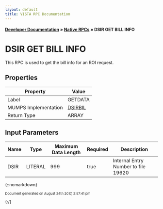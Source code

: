 ```yaml
---
layout: default
title: VISTA RPC Documentation
---
```


#### [Developer Documentation](../index) &#187; [Native RPCs](TableOfContents) &#187; DSIR GET BILL INFO<br/>
# DSIR GET BILL INFO

This RPC is used to get the bill info for an ROI request.

## Properties

Property | Value
--- | ---
Label | GETDATA
MUMPS Implementation | [DSIRBIL](http://code.osehra.org/dox/Routine_DSIRBIL_source.html)
Return Type | ARRAY


## Input Parameters

Name | Type | Maximum Data Length | Required | Description
--- | --- | --- | --- | ---
DSIR | LITERAL | 999 | true | Internal Entry Number to file 19620



{::nomarkdown} <br/><p style="font-size: 11px">Document generated on August 24th 2017, 2:57:41 pm</p>{:/}